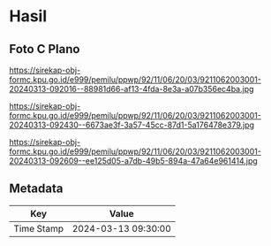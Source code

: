 # Hasil

## Foto C Plano

https://sirekap-obj-formc.kpu.go.id/e999/pemilu/ppwp/92/11/06/20/03/9211062003001-20240313-092016--88981d66-af13-4fda-8e3a-a07b356ec4ba.jpg

https://sirekap-obj-formc.kpu.go.id/e999/pemilu/ppwp/92/11/06/20/03/9211062003001-20240313-092430--6673ae3f-3a57-45cc-87d1-5a176478e379.jpg

https://sirekap-obj-formc.kpu.go.id/e999/pemilu/ppwp/92/11/06/20/03/9211062003001-20240313-092609--ee125d05-a7db-49b5-894a-47a64e961414.jpg


## Metadata

| Key        | Value               |
| ---------- | ------------------- |
| Time Stamp | 2024-03-13 09:30:00 |



